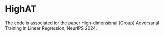 # HighAT
The code is associated for the paper High-dimensional (Group) Adversarial Training in Linear Regression, NeurIPS 2024. 

